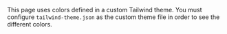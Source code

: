 <div class="border-pink border-solid border-[1rem] p-4 max-w-[65ch] shadow-blue shadow-lg">
	<p class="border-green border-solid p-2 text-center text-xl font-bold tracking-wide">
		This page uses colors defined in a custom Tailwind theme.
		You must configure <code>tailwind-theme.json</code> as the custom theme file
		in order to see the different colors.
	</p>
</div>
